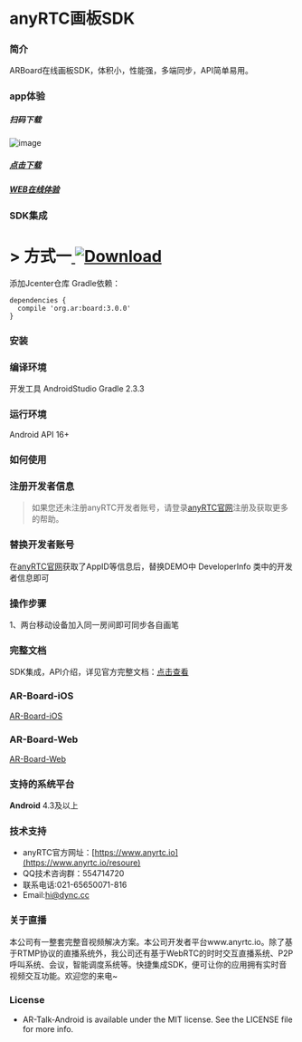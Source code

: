 
# anyRTC画板SDK
### 简介
ARBoard在线画板SDK，体积小，性能强，多端同步，API简单易用。



### app体验

##### 扫码下载
![image](https://www.pgyer.com/app/qrcode/yhUN)
##### [点击下载](https://www.pgyer.com/yhUN)
##### [WEB在线体验](https://beyond.anyrtc.io/demo/whiteboard)

### SDK集成

# > 方式一[ ![Download](https://api.bintray.com/packages/dyncanyrtc/ar_dev/board/images/download.svg) ](https://bintray.com/dyncanyrtc/ar_dev/board/_latestVersion)
添加Jcenter仓库 Gradle依赖：

```
dependencies {
  compile 'org.ar:board:3.0.0'
}
```

### 安装

### 编译环境

开发工具 AndroidStudio
Gradle 2.3.3

### 运行环境

Android API 16+

### 如何使用

### 注册开发者信息

>如果您还未注册anyRTC开发者账号，请登录[anyRTC官网](http://www.anyrtc.io)注册及获取更多的帮助。

### 替换开发者账号
在[anyRTC官网](http://www.anyrtc.io)获取了AppID等信息后，替换DEMO中
DeveloperInfo 类中的开发者信息即可

### 操作步骤

1、两台移动设备加入同一房间即可同步各自画笔


### 完整文档
SDK集成，API介绍，详见官方完整文档：[点击查看](https://docs.anyrtc.io/v1/whiteboard/android.html)

### AR-Board-iOS

[AR-Board-iOS](https://github.com/anyRTC/anyRTC-WhiteBoard-iOS)

### AR-Board-Web

[AR-Board-Web](https://github.com/anyRTC/anyRTC-WhiteBoard-Web)


### 支持的系统平台
**Android** 4.3及以上





### 技术支持
- anyRTC官方网址：[https://www.anyrtc.io](https://www.anyrtc.io/resoure)
- QQ技术咨询群：554714720
- 联系电话:021-65650071-816
- Email:hi@dync.cc


### 关于直播

本公司有一整套完整音视频解决方案。本公司开发者平台www.anyrtc.io。除了基于RTMP协议的直播系统外，我公司还有基于WebRTC的时时交互直播系统、P2P呼叫系统、会议，智能调度系统等。快捷集成SDK，便可让你的应用拥有实时音视频交互功能。欢迎您的来电~

### License

- AR-Talk-Android is available under the MIT license. See the LICENSE file for more info.










